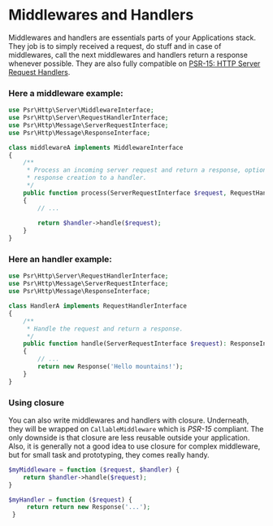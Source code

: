 # Middlewares and Handlers

Middlewares and handlers are essentials parts of your Applications stack. They job is to simply received a request, do stuff and in case of middlewares, call the next middlewares and handlers return a response whenever possible. They are also fully compatible on [PSR-15: HTTP Server Request Handlers](https://www.php-fig.org/psr/psr-15/).

### Here a middleware example: 

```php
use Psr\Http\Server\MiddlewareInterface;
use Psr\Http\Server\RequestHandlerInterface;
use Psr\Http\Message\ServerRequestInterface;
use Psr\Http\Message\ResponseInterface;

class middlewareA implements MiddlewareInterface
{
    /**
     * Process an incoming server request and return a response, optionally delegating
     * response creation to a handler.
     */
    public function process(ServerRequestInterface $request, RequestHandlerInterface $handler): ResponseInterface 
    {
        // ...
        
        return $handler->handle($request);
    }
}
```

### Here an handler example: 

```php
use Psr\Http\Server\RequestHandlerInterface;
use Psr\Http\Message\ServerRequestInterface;
use Psr\Http\Message\ResponseInterface;

class HandlerA implements RequestHandlerInterface
{
    /**
     * Handle the request and return a response.
     */
    public function handle(ServerRequestInterface $request): ResponseInterface
    {
        // ...
        return new Response('Hello mountains!');
    }
}  
```
### Using closure
You can also write middlewares and handlers with closure. Underneath, they will be wrapped on `CallableMiddleware` which is *PSR-15* compliant. The only downside is that closure are less reusable outside your application. Also, it is generally not a good idea to use closure for complex middleware, but for small task and prototyping, they comes really handy.

```php
$myMiddleware = function ($request, $handler) {
    return $handler->handle($request);
}

$myHandler = function ($request) {
     return return new Response('...');
 }
```